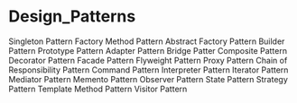 # Design_Patterns
Singleton Pattern
Factory Method Pattern
Abstract Factory Pattern
Builder Pattern
Prototype Pattern
Adapter Pattern
Bridge Patter
Composite Pattern
Decorator Pattern
Facade Pattern
Flyweight Pattern
Proxy Pattern
Chain of Responsibility Pattern
Command Pattern
Interpreter Pattern
Iterator Pattern
Mediator Pattern
Memento Pattern
Observer Pattern
State Pattern
Strategy Pattern
Template Method Pattern
Visitor Pattern
